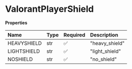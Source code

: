 # ValorantPlayerShield

**Properties**

| Name        | Type | Required | Description    |
| :---------- | :--- | :------- | :------------- |
| HEAVYSHIELD | str  | ✅       | "heavy_shield" |
| LIGHTSHIELD | str  | ✅       | "light_shield" |
| NOSHIELD    | str  | ✅       | "no_shield"    |

<!-- This file was generated by liblab | https://liblab.com/ -->
